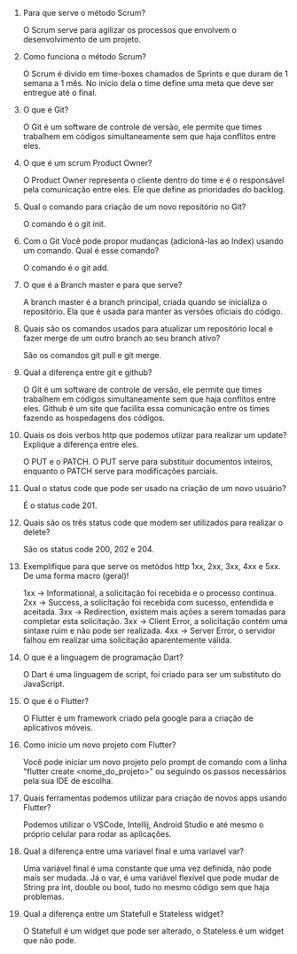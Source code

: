1) Para que serve o método Scrum?
	
	O Scrum serve para agilizar os processos que envolvem o desenvolvimento de um projeto.

2) Como funciona o método Scrum? 
	
	O Scrum é divido em time-boxes chamados de Sprints e que duram de 1 semana a 1 mês. No início dela o time define uma meta que deve ser entregue até o final.

3) O que é Git? 

	O Git é um software de controle de versão, ele permite que times trabalhem em códigos simultaneamente sem que haja conflitos entre eles.

4) O que é um scrum Product Owner? 

	O Product Owner representa o cliente dentro do time e é o responsável pela comunicação entre eles. Ele que define as prioridades do backlog.

5) Qual o comando para criação de um novo repositório no Git? 

	O comando é o git init.

6) Com o Git Você pode propor mudanças (adicioná-las ao Index) usando um comando. Qual é esse comando?

	O comando é o git add.

7) O que é a Branch master e para que serve? 

	A branch master é a branch principal, criada quando se inicializa o repositório. Ela que é usada para manter as versões oficiais do código.

8) Quais são os comandos usados para atualizar um repositório local e fazer merge de um outro branch ao seu branch ativo? 

	São os comandos git pull e git merge.

9) Qual a diferença entre git e github? 

	O Git é um software de controle de versão, ele permite que times trabalhem em códigos simultaneamente sem que haja conflitos entre eles. Github é um site que facilita essa comunicação entre os times fazendo as hospedagens dos códigos.

10) Quais os dois verbos http que podemos utiizar para realizar um update? Explique a diferença entre eles. 

	O PUT e o PATCH. O PUT serve para substituir documentos inteiros, enquanto o PATCH serve para modificações parciais.

11) Qual o status code que pode ser usado na criação de um novo usuário? 

	É o status code 201.

12) Quais são os três status code que modem ser utilizados para realizar o delete? 

	São os status code 200, 202 e 204.

13) Exemplifique para que serve os metódos http 1xx, 2xx, 3xx, 4xx e 5xx. De uma forma macro (geral)! 

	1xx -> Informational, a solicitação foi recebida e o processo continua.
	2xx -> Success, a solicitação foi recebida com sucesso, entendida e aceitada.
	3xx -> Redirection, existem mais ações a serem tomadas para completar esta solicitação.
	3xx -> Client Error, a solicitação contém uma sintaxe ruim e não pode ser realizada.
	4xx -> Server Error, o servidor falhou em realizar uma solicitação aparentemente válida.

14) O que é a linguagem de programação Dart?

	O Dart é uma linguagem de script, foi criado para ser um substituto do JavaScript.

15) O que é o Flutter?

	O Flutter é um framework criado pela google para a criação de aplicativos móveis.

16) Como inicio um novo projeto com Flutter?

	Você pode iniciar um novo projeto pelo prompt de comando com a linha "flutter create <nome_do_projeto>" ou seguindo os passos necessários pela sua IDE de escolha.

17) Quais ferramentas podemos utilizar para criação de novos apps usando Flutter?

	Podemos utilizar o VSCode, Intellij, Android Studio e até mesmo o próprio celular para rodar as aplicações.

18) Qual a diferença entre uma variavel final e uma variavel var?

	Uma variável final é uma constante que uma vez definida, não pode mais ser mudada. Já o var, é uma variável flexível que pode mudar de String pra int, double ou bool, tudo no mesmo código sem que haja problemas.

19) Qual a diferença entre um Statefull e Stateless widget?

	O Statefull é um widget que pode ser alterado, o Stateless é um widget que não pode.
